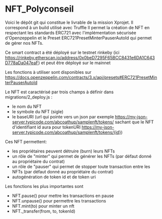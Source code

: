 # NFT_Polyconseil

Voici le dépôt git qui constitue le livrable de la mission Xprojet. Il correspond à un build utilisé avec Truffle
Il permet la création de NFT en respectant les standards ERC721 avec l'implémentation sécurisée d'Openzeppelin et le Preset ERC721PresetMinterPauserAutoId qui permet de gérer nos NFTs.

Ce smart contract a été déployé sur le testnet rinkeby (ici https://rinkeby.etherscan.io/address/0x0beD7295F65BCC8431e6DA1C643D778aDa047eaF) et peut être déployé sur le mainnet 

Les fonctions à utiliser sont disponibles sur https://docs.openzeppelin.com/contracts/3.x/api/presets#ERC721PresetMinterPauserAutoId

Le NFT est caractérisé par trois champs à définir dans migrations/2_deploy.js :
- le nom du NFT
- le symbole du NFT (sigle)
- le baseURI (url qui pointe vers un json par exemple https://my-json-server.typicode.com/abcoathup/samplenft/tokens/ sachant que le NFT d'identifiant id aura pour tokenURI https://my-json-server.typicode.com/abcoathup/samplenft/tokens/{id})

Ces NFT permettent:
- les propriétaires peuvent détruire (burn) leurs NFTs
- un rôle de "minter" qui permet de générer les NFTs (par défaut donné au propriétaire du contrat)
- un rôle de "pauser" qui permet de stopper toute transaction entre les NFTs (par défaut donné au propriétaire du contrat)
- autogénération de token id et de token uri

Les fonctions les plus importantes sont
- NFT.pause() pour mettre les transactions en pause
- NFT.unpause() pour permettre les transactions
- NFT.mint(to) pour minter un nft
- NFT.\_transfer(from, to, tokenId)

